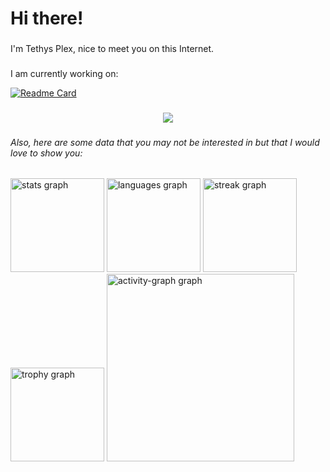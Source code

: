 <h1 align="left">Hi there!</h1>

###

<p align="left">I'm Tethys Plex, nice to meet you on this Internet.</p>

###

I am currently working on:

[![Readme Card](https://github-readme-stats.vercel.app/api/pin/?username=Veloera&repo=Veloera)](https://github.com/Veloera/Veloera)

###

<div align="center">
  <img src="https://visitor-badge.laobi.icu/badge?page_id=UsSubDidIt.UsSubDidIt&"  />
</div>

###

<h6 align="left">Also, here are some data that you may not be interested in but that I would love to show you:</h6>

###

<div align="left">
  <img src="https://github-readme-stats.vercel.app/api?username=UsSubDidIt&hide_title=false&hide_rank=false&show_icons=true&include_all_commits=true&count_private=true&disable_animations=false&theme=dracula&locale=en&hide_border=false&order=1" height="150" alt="stats graph"  />
  <img src="https://github-readme-stats.vercel.app/api/top-langs?username=UsSubDidIt&locale=en&hide_title=false&layout=compact&card_width=320&langs_count=5&theme=dracula&hide_border=false&order=2" height="150" alt="languages graph"  />
  <img src="https://streak-stats.demolab.com?user=UsSubDidIt&locale=en&mode=daily&theme=dracula&hide_border=false&border_radius=5&order=3" height="150" alt="streak graph"  />
  <img src="https://github-profile-trophy.vercel.app?username=UsSubDidIt&theme=dracula&column=-1&row=1&margin-w=8&margin-h=8&no-bg=false&no-frame=false&order=4" height="150" alt="trophy graph"  />
  <img src="https://github-readme-activity-graph.vercel.app/graph?username=UsSubDidIt&radius=16&theme=react&area=true&order=5" height="300" alt="activity-graph graph"  />
</div>

###
